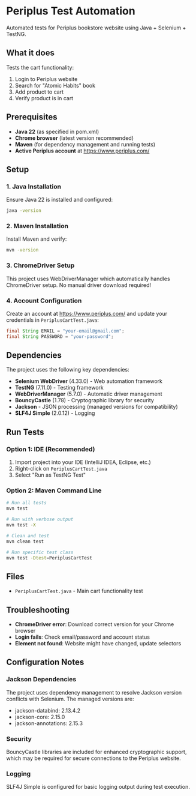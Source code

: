 # Periplus Test Automation

Automated tests for Periplus bookstore website using Java + Selenium + TestNG.

## What it does

Tests the cart functionality:
1. Login to Periplus website
2. Search for "Atomic Habits" book
3. Add product to cart
4. Verify product is in cart

## Prerequisites

- **Java 22** (as specified in pom.xml)
- **Chrome browser** (latest version recommended)
- **Maven** (for dependency management and running tests)
- **Active Periplus account** at https://www.periplus.com/

## Setup

### 1. Java Installation
Ensure Java 22 is installed and configured:
```bash
java -version
```

### 2. Maven Installation
Install Maven and verify:
```bash
mvn -version
```

### 3. ChromeDriver Setup
This project uses WebDriverManager which automatically handles ChromeDriver setup. No manual driver download required!

### 4. Account Configuration
Create an account at https://www.periplus.com/ and update your credentials in `PeriplusCartTest.java`:
```java
final String EMAIL = "your-email@gmail.com";
final String PASSWORD = "your-password";
```

## Dependencies

The project uses the following key dependencies:

- **Selenium WebDriver** (4.33.0) - Web automation framework
- **TestNG** (7.11.0) - Testing framework
- **WebDriverManager** (5.7.0) - Automatic driver management
- **BouncyCastle** (1.78) - Cryptographic library for security
- **Jackson** - JSON processing (managed versions for compatibility)
- **SLF4J Simple** (2.0.12) - Logging


## Run Tests

### Option 1: IDE (Recommended)
1. Import project into your IDE (IntelliJ IDEA, Eclipse, etc.)
2. Right-click on `PeriplusCartTest.java`
3. Select "Run as TestNG Test"

### Option 2: Maven Command Line
```bash
# Run all tests
mvn test

# Run with verbose output
mvn test -X

# Clean and test
mvn clean test

# Run specific test class
mvn test -Dtest=PeriplusCartTest
```

## Files
- `PeriplusCartTest.java` - Main cart functionality test

## Troubleshooting

- **ChromeDriver error**: Download correct version for your Chrome browser
- **Login fails**: Check email/password and account status
- **Element not found**: Website might have changed, update selectors

## Configuration Notes

### Jackson Dependencies
The project uses dependency management to resolve Jackson version conflicts with Selenium. The managed versions are:
- jackson-databind: 2.13.4.2
- jackson-core: 2.15.0
- jackson-annotations: 2.15.3

### Security
BouncyCastle libraries are included for enhanced cryptographic support, which may be required for secure connections to the Periplus website.

### Logging
SLF4J Simple is configured for basic logging output during test execution.
